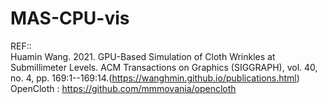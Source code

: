 # MAS-CPU-vis

REF::
<br>Huamin Wang. 2021. GPU-Based Simulation of Cloth Wrinkles at Submillimeter Levels. ACM Transactions on Graphics (SIGGRAPH), vol. 40, no. 4, pp. 169:1--169:14.(https://wanghmin.github.io/publications.html)
<br>OpenCloth : https://github.com/mmmovania/opencloth
